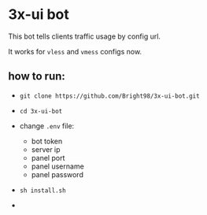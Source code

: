 # 3x-ui bot

This bot tells clients traffic usage by config url.

It works for `vless` and `vmess` configs now.

## how to run:
- `git clone https://github.com/Bright98/3x-ui-bot.git`
- `cd 3x-ui-bot`
- change `.env` file:
  - bot token
  - server ip
  - panel port
  - panel username
  - panel password

- `sh install.sh`
- 